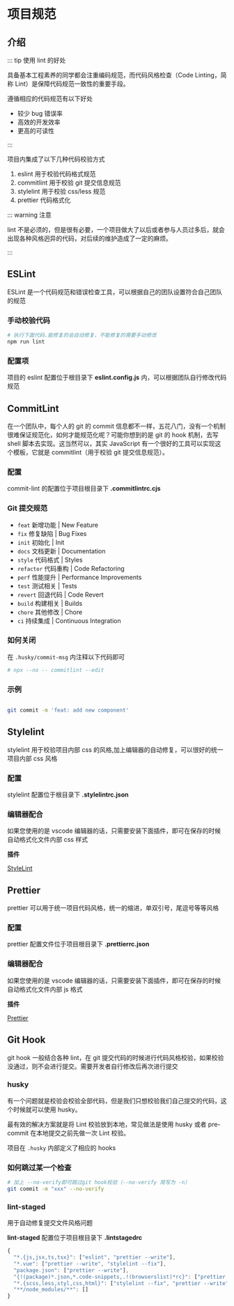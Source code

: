 # 项目规范

## 介绍

::: tip 使用 lint 的好处

具备基本工程素养的同学都会注重编码规范，而代码风格检查（Code Linting，简称 Lint）是保障代码规范一致性的重要手段。

遵循相应的代码规范有以下好处

- 较少 bug 错误率
- 高效的开发效率
- 更高的可读性

:::

项目内集成了以下几种代码校验方式

1. eslint 用于校验代码格式规范
2. commitlint 用于校验 git 提交信息规范
3. stylelint 用于校验 css/less 规范
4. prettier 代码格式化

::: warning 注意

lint 不是必须的，但是很有必要，一个项目做大了以后或者参与人员过多后，就会出现各种风格迥异的代码，对后续的维护造成了一定的麻烦。

:::

## ESLint

ESLint 是一个代码规范和错误检查工具，可以根据自己的团队设置符合自己团队的规范

### 手动校验代码

```bash
# 执行下面代码.能修复的会自动修复，不能修复的需要手动修改
npm run lint
```

### 配置项

项目的 eslint 配置位于根目录下 **eslint.config.js** 内，可以根据团队自行修改代码规范

## CommitLint

在一个团队中，每个人的 git 的 commit 信息都不一样，五花八门，没有一个机制很难保证规范化，如何才能规范化呢？可能你想到的是 git 的 hook 机制，去写 shell 脚本去实现。这当然可以，其实 JavaScript 有一个很好的工具可以实现这个模板，它就是 commitlint（用于校验 git 提交信息规范）。

### 配置

commit-lint 的配置位于项目根目录下 **.commitlintrc.cjs**

### Git 提交规范

- `feat` 新增功能 | New Feature
- `fix` 修复缺陷 | Bug Fixes
- `init` 初始化 | Init
- `docs` 文档更新 | Documentation
- `style` 代码格式 | Styles
- `refactor` 代码重构 | Code Refactoring
- `perf` 性能提升 | Performance Improvements
- `test` 测试相关 | Tests
- `revert` 回退代码 | Code Revert
- `build` 构建相关 | Builds
- `chore` 其他修改 | Chore
- `ci` 持续集成 | Continuous Integration

### 如何关闭

在 `.husky/commit-msg` 内注释以下代码即可

```bash
# npx --no -- commitlint --edit
```

### 示例

```bash

git commit -m 'feat: add new component'

```

## Stylelint

stylelint 用于校验项目内部 css 的风格,加上编辑器的自动修复，可以很好的统一项目内部 css 风格

### 配置

stylelint 配置位于根目录下 **.stylelintrc.json**

### 编辑器配合

如果您使用的是 vscode 编辑器的话，只需要安装下面插件，即可在保存的时候自动格式化文件内部 css 样式

**插件**

[StyleLint](https://marketplace.visualstudio.com/items?itemName=stylelint.vscode-stylelint)

## Prettier

prettier 可以用于统一项目代码风格，统一的缩进，单双引号，尾逗号等等风格

### 配置

prettier 配置文件位于项目根目录下 **.prettierrc.json**

### 编辑器配合

如果您使用的是 vscode 编辑器的话，只需要安装下面插件，即可在保存的时候自动格式化文件内部 js 格式

**插件**

[Prettier](https://marketplace.visualstudio.com/items?itemName=esbenp.prettier-vscode)

## Git Hook

git hook 一般结合各种 lint，在 git 提交代码的时候进行代码风格校验，如果校验没通过，则不会进行提交。需要开发者自行修改后再次进行提交

### husky

有一个问题就是校验会校验全部代码，但是我们只想校验我们自己提交的代码，这个时候就可以使用 husky。

最有效的解决方案就是将 Lint 校验放到本地，常见做法是使用 husky 或者 pre-commit 在本地提交之前先做一次 Lint 校验。

项目在 `.husky` 内部定义了相应的 hooks

### 如何跳过某一个检查

```bash
# 加上 --no-verify即可跳过git hook校验（--no-verify 简写为 -n）
git commit -m "xxx" --no-verify
```

### lint-staged

用于自动修复提交文件风格问题

**lint-staged** 配置位于项目根目录下 **.lintstagedrc**

```js
{
  "*.{js,jsx,ts,tsx}": ["eslint", "prettier --write"],
  "*.vue": ["prettier --write", "stylelint --fix"],
  "package.json": ["prettier --write"],
  "{!(package)*.json,*.code-snippets,.!(browserslist)*rc}": ["prettier --parser json --write"],
  "*.{scss,less,styl,css,html}": ["stylelint --fix", "prettier --write"],
  "**/node_modules/**": []
}
```
